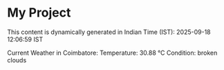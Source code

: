 # My Project

This content is dynamically generated in Indian Time (IST): 2025-09-18 12:06:59 IST


Current Weather in Coimbatore:
Temperature: 30.88 °C
Condition: broken clouds
